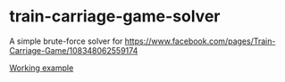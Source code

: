 train-carriage-game-solver
==========================

A simple brute-force solver for https://www.facebook.com/pages/Train-Carriage-Game/108348062559174

[Working example](http://train-num-solver.willsewell.com/)

